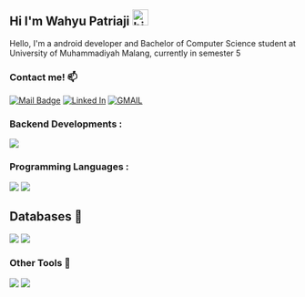 ## Hi I'm Wahyu Patriaji <img src="https://user-images.githubusercontent.com/1303154/88677602-1635ba80-d120-11ea-84d8-d263ba5fc3c0.gif" width="28px" alt="hi">

Hello, I'm a android developer and Bachelor of Computer Science student at University of Muhammadiyah Malang, currently in semester 5

### Contact me! :mailbox:

[![Mail Badge](https://img.shields.io/badge/Instagram-E4405F?style=for-the-badge&logo=instagram&logoColor=white)](https://www.instagram.com/wahyu.patriaji/)
[![Linked In](https://img.shields.io/badge/LinkedIn-0077B5?style=for-the-badge&logo=linkedin&logoColor=white)](https://www.linkedin.com/in/wahyu-patriaji-608b9b118)
[![GMAIL](https://img.shields.io/badge/Gmail-D14836?style=for-the-badge&logo=gmail&logoColor=white)](mailto:wahyupatriaji@gmail.com)

</p>

### Backend Developments :

![](https://img.shields.io/badge/Framework-ExpressJS-informational?style=flat&logo=express)
<!-- ![](https://img.shields.io/badge/Framework-Django-informational?style=flat&logo=django) -->

### Programming Languages :

![](https://img.shields.io/badge/Code-JavaScript-informational?style=flat&logo=javascript)
![](https://img.shields.io/badge/Code-Java-informational?style=flat&logo=java)

## Databases :open_file_folder:
![](https://img.shields.io/badge/Database-MongoDB-informational?style=flat&logo=mongodb)
![](https://img.shields.io/badge/Database-MariaDB-informational?style=flat&logo=mariadb)

### Other Tools :briefcase:

![](https://img.shields.io/badge/OS-Arcolinux-informational?style=flat&logo=linux)
![](https://img.shields.io/badge/Editor-VS_Code-informational?style=flat&logo=visual-studio-code)
